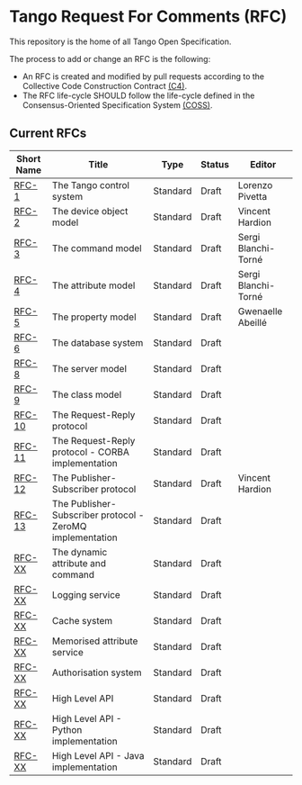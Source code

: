 # Tango Request For Comments (RFC)

This repository is the home of all Tango Open Specification.

The process to add or change an RFC is the following:

- An RFC is created and modified by pull requests according to the Collective Code Construction Contract [(C4)](https://github.com/unprotocols/rfc/blob/master/1/README.md).
- The RFC life-cycle SHOULD follow the life-cycle defined in the Consensus-Oriented Specification System [(COSS)](https://github.com/unprotocols/rfc/blob/master/2/README.md).

## Current RFCs

Short Name             | Title                                                         | Type     | Status     | Editor
-----------------------|---------------------------------------------------------------|----------|------------|-------
[RFC-1](1/README.md)   | The Tango control system                                      | Standard | Draft      | Lorenzo Pivetta
[RFC-2](2/README.md)   | The device object model                                       | Standard | Draft      | Vincent Hardion
[RFC-3](3/README.md)   | The command model                                             | Standard | Draft      | Sergi Blanchi-Torné
[RFC-4](4/README.md)   | The attribute model                                           | Standard | Draft      | Sergi Blanchi-Torné
[RFC-5](5/README.md)   | The property model                                            | Standard | Draft      | Gwenaelle Abeillé
[RFC-6](6/README.md)   | The database system                                           | Standard | Draft      | 
[RFC-8](8/README.md)   | The server model                                              | Standard | Draft      | 
[RFC-9](9/README.md)   | The class model                                               | Standard | Draft      | 
[RFC-10](10/README.md) | The Request-Reply protocol                                    | Standard | Draft      | 
[RFC-11](11/README.md) | The Request-Reply protocol - CORBA implementation             | Standard | Draft      | 
[RFC-12](12/README.md) | The Publisher-Subscriber protocol                             | Standard | Draft      | Vincent Hardion 
[RFC-13](13/README.md) | The Publisher-Subscriber protocol - ZeroMQ implementation     | Standard | Draft      | 
[RFC-XX](XX/README.md) | The dynamic attribute and command                             | Standard | Draft      | 
[RFC-XX](XX/README.md) | Logging service                                               | Standard | Draft      | 
[RFC-XX](XX/README.md) | Cache system                                                  | Standard | Draft      | 
[RFC-XX](XX/README.md) | Memorised attribute service                                   | Standard | Draft      | 
[RFC-XX](XX/README.md) | Authorisation system                                          | Standard | Draft      | 
[RFC-XX](XX/README.md) | High Level API                                                | Standard | Draft      | 
[RFC-XX](XX/README.md) | High Level API - Python implementation                        | Standard | Draft      | 
[RFC-XX](XX/README.md) | High Level API - Java   implementation                        | Standard | Draft      | 
